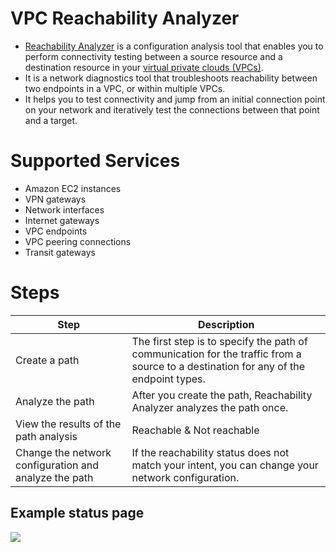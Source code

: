 # VPC Reachability Analyzer
- [Reachability Analyzer](https://docs.aws.amazon.com/vpc/latest/reachability/what-is-reachability-analyzer.html) is a configuration analysis tool that enables you to perform connectivity testing between a source resource and a destination resource in your [virtual private clouds (VPCs)](../NetworkFoundations/AmazonVPC/Readme.md).
- It is a network diagnostics tool that troubleshoots reachability between two endpoints in a VPC, or within multiple VPCs.
- It helps you to test connectivity and jump from an initial connection point on your network and iteratively test the connections between that point and a target.

# Supported Services
- Amazon EC2 instances
- VPN gateways
- Network interfaces
- Internet gateways
- VPC endpoints
- VPC peering connections
- Transit gateways

# Steps

| Step                                                  | Description                                                                                                                          |
|-------------------------------------------------------|--------------------------------------------------------------------------------------------------------------------------------------|
| Create a path                                         | The first step is to specify the path of communication for the traffic from a source to a destination for any of the endpoint types. |
| Analyze the path                                      | After you create the path, Reachability Analyzer analyzes the path once.                                                             |
| View the results of the path analysis                 | Reachable & Not reachable                                                                                                                         |
| Change the network configuration and analyze the path | If the reachability status does not match your intent, you can change your network configuration.                                                                                                                                                   |

## Example status page

![](https://docs.aws.amazon.com/images/vpc/latest/reachability/images/unreachable-path.png)
